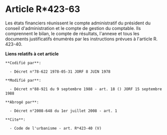 # Article R*423-63

Les états financiers réunissent le compte administratif du président du conseil d'administration et le compte de gestion du
comptable. Ils comprennent le bilan, le compte de résultats, l'annexe et tous les documents justificatifs énumérés par les
instructions prévues à l'article R. 423-40.

**Liens relatifs à cet article**

	**Codifié par**:

	  - Décret n°78-622 1978-05-31 JORF 8 JUIN 1978

	**Modifié par**:

	  - Décret n°88-921 du 9 septembre 1988 - art. 18 () JORF 15 septembre 1988

	**Abrogé par**:

	  - Décret n°2008-648 du 1er juillet 2008 - art. 1

	**Cite**:

	  - Code de l'urbanisme - art. R*423-40 (V)
